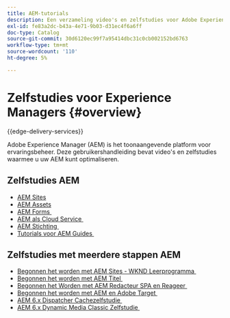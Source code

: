 ```yaml
---
title: AEM-tutorials
description: Een verzameling video's en zelfstudies voor Adobe Experience Manager.
exl-id: fe83a2dc-b43a-4e71-9b03-d31ec4f6a6ff
doc-type: Catalog
source-git-commit: 30d6120ec99f7a95414dbc31c0cb002152bd6763
workflow-type: tm+mt
source-wordcount: '110'
ht-degree: 5%

---
```


# Zelfstudies voor Experience Managers {#overview}

{{edge-delivery-services}}

Adobe Experience Manager (AEM) is het toonaangevende platform voor ervaringsbeheer. Deze gebruikershandleiding bevat video&#39;s en zelfstudies waarmee u uw AEM kunt optimaliseren.

## Zelfstudies AEM

+ [AEM Sites](https://experienceleague.adobe.com/docs/experience-manager-learn/sites/overview.html?lang=nl-NL)
+ [AEM Assets](https://experienceleague.adobe.com/docs/experience-manager-learn/assets/overview.html?lang=nl-NL)
+ [&#x200B; AEM Forms &#x200B;](https://experienceleague.adobe.com/docs/experience-manager-learn/forms/overview.html?lang=nl-NL)
+ [&#x200B; AEM als Cloud Service &#x200B;](https://experienceleague.adobe.com/docs/experience-manager-learn/cloud-service/overview.html?lang=nl-NL)
+ [&#x200B; AEM Stichting &#x200B;](https://experienceleague.adobe.com/docs/experience-manager-learn/foundation/overview.html?lang=nl-NL)
+ [&#x200B; Tutorials voor AEM Guides &#x200B;](https://experienceleague.adobe.com/docs/experience-manager-guides-learn/tutorials/overview.html?lang=nl-NL)

## Zelfstudies met meerdere stappen AEM

+ [&#x200B; Begonnen het worden met AEM Sites - WKND Leerprogramma &#x200B;](https://experienceleague.adobe.com/docs/experience-manager-learn/getting-started-wknd-tutorial-develop/overview.html?lang=nl-NL)
+ [&#x200B; Begonnen het worden met AEM Titel &#x200B;](https://experienceleague.adobe.com/docs/experience-manager-learn/getting-started-with-aem-headless/overview.html?lang=nl-NL)
+ [&#x200B; Begonnen het Worden met AEM Redacteur SPA en Reageer &#x200B;](https://experienceleague.adobe.com/docs/experience-manager-learn/spa-react-tutorial/overview.html?lang=nl-NL)
+ [&#x200B; Begonnen het worden met AEM en Adobe Target &#x200B;](https://experienceleague.adobe.com/docs/experience-manager-learn/aem-target-tutorial/overview.html?lang=nl-NL)
+ [&#x200B; AEM 6.x Dispatcher Cachezelfstudie &#x200B;](https://experienceleague.adobe.com/docs/experience-manager-learn/dispatcher-tutorial/overview.html?lang=nl-NL)
+ [&#x200B; AEM 6.x Dynamic Media Classic Zelfstudie &#x200B;](https://experienceleague.adobe.com/docs/experience-manager-learn/dynamic-media-classic-tutorial/overview.html?lang=nl-NL)
